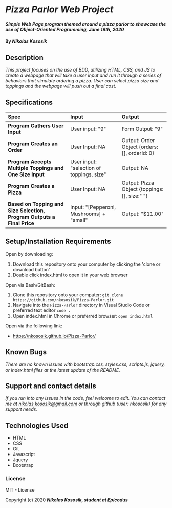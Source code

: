 # _Pizza Parlor Web Project_

#### _Simple Web Page program themed around a pizza parlor to showcase the use of Object-Oriented Programming, June 19th, 2020_

#### By _**Nikolas Kososik**_

## Description

_This project focuses on the use of BDD, utilizing HTML, CSS, and JS to create a webpage that will take a user input and run it through a series of behaviors that simulate ordering a pizza. User can select pizza size and toppings and the webpage will push out a final cost._

## Specifications

| Spec | Input | Output |
| :------------- | :------------- | :------------- |
| **Program Gathers User Input** | User input: "9" | Form Output: "9" |
| **Program Creates an Order**| User Input: NA | Output: Order Object {orders: [], orderId: 0} |
| **Program Accepts Multiple Toppings and One Size Input** | User input: "selection of toppings, size"  | Output: NA |
| **Program Creates a Pizza**| User Input: NA | Output: Pizza Object {toppings: [], size:" "} |
| **Based on Topping and Size Selection, Program Outputs a Final Price**| Input: "[Pepperoni, Mushrooms] + "small" | Output: "$11.00" |




## Setup/Installation Requirements

Open by downloading:
1. Download this repository onto your computer by clicking the 'clone or download button'
2. Double click index.html to open it in your web browser

Open via Bash/GitBash:
1. Clone this repository onto your computer:
`git clone https://github.com/nkososik/Pizza-Parlor.git`
2. Navigate into the `Pizza-Parlor` directory in Visual Studio Code or preferred text editor
`code .`
3. Open index.html in Chrome or preferred browser:
`open index.html`

Open via the following link:
* https://nkososik.github.io/Pizza-Parlor/


## Known Bugs

_There are no known issues with bootstrap.css, styles.css, scripts.js, jquery, or index.html files at the latest update of the README._

## Support and contact details

 _If you run into any issues in the code, feel welcome to edit. You can contact me at nikolas.kososik@gmail.com or through github (user: nkososik) for any support needs._

## Technologies Used

* HTML
* CSS
* Git
* Javascript
* Jquery
* Bootstrap

### License

MIT - License

Copyright (c) 2020 **_Nikolas Kososik, student at Epicodus_**